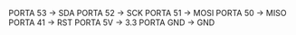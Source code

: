 PORTA 53 -> SDA 
PORTA 52 -> SCK
PORTA 51 -> MOSI
PORTA 50 -> MISO
PORTA 41 -> RST
PORTA 5V -> 3.3
PORTA GND -> GND
